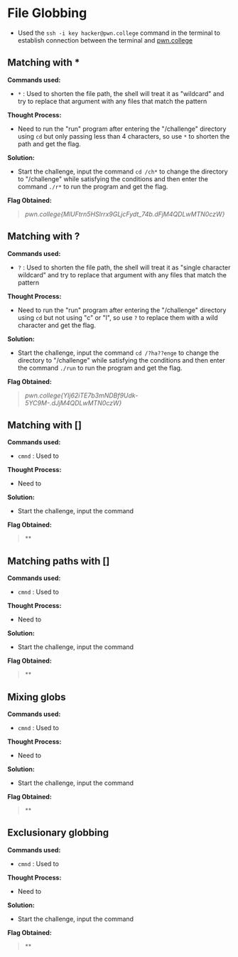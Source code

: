 # File Globbing
- Used the `ssh -i key hacker@pwn.college` command in the terminal to establish connection between the terminal and [pwn.college](https://pwn.college/)

## Matching with *
**Commands used:**
- `*`  : Used to shorten the file path, the shell will treat it as "wildcard" and try to replace that argument with any files that match the pattern

**Thought Process:**
- Need to run the "run" program after entering the "/challenge" directory using `cd` but only passing less than 4 characters, so use `*` to shorten the path and get the flag.

**Solution:**
- Start the challenge, input the command `cd /ch*` to change the directory to "/challenge" while satisfying the conditions and then enter the command `./r*` to run the program and get the flag.

**Flag Obtained:**
> *pwn.college{MlUFtrn5HSlrrx9GLjcFydt_74b.dFjM4QDLwMTN0czW}*

## Matching with ?
**Commands used:**
- `?`  : Used to shorten the file path, the shell will treat it as "single character wildcard" and try to replace that argument with any files that match the pattern  

**Thought Process:**
- Need to run the "run" program after entering the "/challenge" directory using `cd` but not using "c" or "l", so use `?` to replace them with a wild character and get the flag. 

**Solution:**
- Start the challenge, input the command `cd /?ha??enge` to change the directory to "/challenge" while satisfying the conditions and then enter the command `./run` to run the program and get the flag.   

**Flag Obtained:**
> *pwn.college{YIj62iTE7b3mNDBf9Udk-5YC9M-.dJjM4QDLwMTN0czW}*

## Matching with []
**Commands used:**
- `cmnd`  : Used to  

**Thought Process:**
- Need to

**Solution:**
- Start the challenge, input the command   

**Flag Obtained:**
> **

## Matching paths with []
**Commands used:**
- `cmnd`  : Used to  

**Thought Process:**
- Need to

**Solution:**
- Start the challenge, input the command   

**Flag Obtained:**
> **

## Mixing globs
**Commands used:**
- `cmnd`  : Used to  

**Thought Process:**
- Need to

**Solution:**
- Start the challenge, input the command   

**Flag Obtained:**
> **

## Exclusionary globbing
**Commands used:**
- `cmnd`  : Used to  

**Thought Process:**
- Need to

**Solution:**
- Start the challenge, input the command   

**Flag Obtained:**
> **

